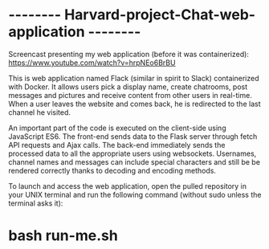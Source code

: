 # -------- Harvard-project-Chat-web-application --------

Screencast presenting my web application (before it was containerized): https://www.youtube.com/watch?v=hrpNEo6BrBU

This is web application named Flack (similar in spirit to Slack) containerized with Docker. It allows users pick a display name, create chatrooms, post messages and pictures and receive content from other users in real-time. When a user leaves the website and comes back, he is redirected to the last channel he visited.

An important part of the code is executed on the client-side using JavaScript ES6. The front-end sends data to the Flask server through fetch API requests and Ajax calls. The back-end immediately sends the processed data to all the appropriate users using websockets. Usernames, channel names and messages can include special characters and still be be rendered correctly thanks to decoding and encoding methods.

To launch and access the web application, open the pulled repository in your UNIX terminal and run the following command (without sudo unless the terminal asks it):
# bash run-me.sh
